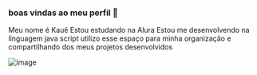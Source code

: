 ### boas vindas ao meu perfil 💙

Meu nome é Kauê
Estou estudando na Alura
Estou me desenvolvendo na linguagem java script
utilizo esse espaço para minha organização e compartilhando dos meus projetos desenvolvidos 

![image](https://github.com/user-attachments/assets/55b740ad-5f4c-4a6c-b254-46db224d7db8)

